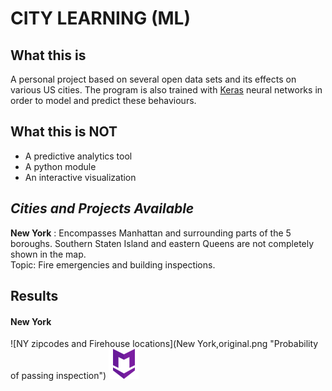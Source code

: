 # CITY LEARNING (ML)


## What this is

A personal project based on several open data sets and its effects on various US cities.
The program is also trained with [Keras](https://keras.io/) neural networks in order
to model and predict these behaviours.


## What this is NOT

* A predictive analytics tool
* A python module
* An interactive visualization


## _Cities and Projects Available_

**New York** : Encompasses Manhattan and surrounding parts of the 5 boroughs. Southern Staten Island and
            eastern Queens are not completely shown in the map.  
            Topic: Fire emergencies and building inspections.



## Results

#### **New York**

![NY zipcodes and Firehouse locations](New York,original.png "Probability of passing inspection")
![alt text](https://github.com/adam-p/markdown-here/raw/master/src/common/images/icon48.png "Logo Title Text 1")

